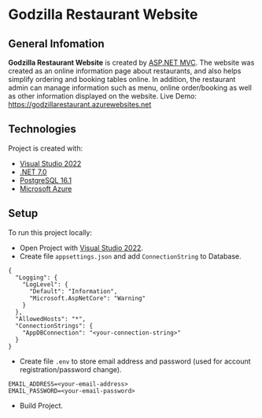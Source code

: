# Godzilla Restaurant Website
## General Infomation
**Godzilla Restaurant Website** is created by [ASP.NET MVC](https://dotnet.microsoft.com/en-us/apps/aspnet/mvc). The website was created as an online information page about restaurants, and also helps simplify ordering and booking tables online. In addition, the restaurant admin can manage information such as menu, online order/booking as well as other information displayed on the website.
Live Demo: https://godzillarestaurant.azurewebsites.net
## Technologies
Project is created with:
* [Visual Studio 2022](https://visualstudio.microsoft.com/vs/)
* [.NET 7.0](https://dotnet.microsoft.com/en-us/download/dotnet/7.0)
* [PostgreSQL 16.1](https://www.postgresql.org/)
* [Microsoft Azure](https://azure.microsoft.com/en-us)
## Setup
To run this project locally:
* Open Project with [Visual Studio 2022](https://visualstudio.microsoft.com/vs/).
* Create file `appsettings.json` and add `ConnectionString` to Database.
```
{
  "Logging": {
    "LogLevel": {
      "Default": "Information",
      "Microsoft.AspNetCore": "Warning"
    }
  },
  "AllowedHosts": "*",
  "ConnectionStrings": {
    "AppDBConnection": "<your-connection-string>"
  }
}
```
* Create file `.env` to store email address and password (used for account registration/password change).
```
EMAIL_ADDRESS=<your-email-address>
EMAIL_PASSWORD=<your-email-password>
```
* Build Project.

